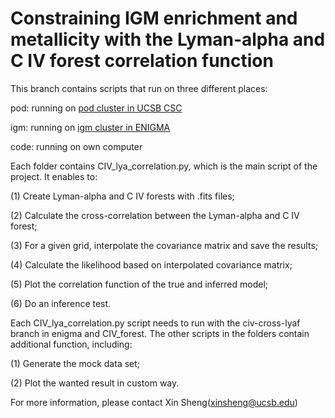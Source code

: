 # Constraining IGM enrichment and metallicity with the Lyman-alpha and C IV forest correlation function 

This branch contains scripts that run on three different places:

pod: running on [pod cluster in UCSB CSC](https://csc.cnsi.ucsb.edu/)

igm: running on [igm cluster in ENIGMA](http://enigma.physics.ucsb.edu/)

code: running on own computer

Each folder contains CIV_lya_correlation.py, which is the main script of the project. It enables to:

(1) Create Lyman-alpha and C IV forests with .fits files;

(2) Calculate the cross-correlation between the Lyman-alpha and C IV forest;

(3) For a given grid, interpolate the covariance matrix and save the results;

(4) Calculate the likelihood based on interpolated covariance matrix;

(5) Plot the correlation function of the true and inferred model;

(6) Do an inference test.

Each CIV_lya_correlation.py script needs to run with the civ-cross-lyaf branch in enigma and CIV_forest. The other scripts in the folders contain additional function, including:

(1) Generate the mock data set;

(2) Plot the wanted result in custom way.

For more information, please contact Xin Sheng(xinsheng@ucsb.edu)
